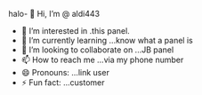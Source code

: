 halo- 👋 Hi, I’m @ aldi443
- 👀 I’m interested in .this panel.
- 🌱 I’m currently learning ...know what a panel is 
- 💞️ I’m looking to collaborate on ...JB panel
- 📫 How to reach me ...via my phone number 
- 😄 Pronouns: ...link user 
- ⚡ Fun fact: ...customer

<!---
A56666/A56666 is a ✨ special ✨ repository because its `README.md` (this file) appears on your GitHub profile.
You can click the Preview link to take a look at your changes.
--->
